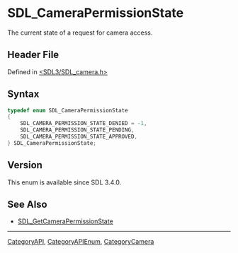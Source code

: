 # SDL_CameraPermissionState

The current state of a request for camera access.

## Header File

Defined in [<SDL3/SDL_camera.h>](https://github.com/libsdl-org/SDL/blob/main/include/SDL3/SDL_camera.h)

## Syntax

```c
typedef enum SDL_CameraPermissionState
{
    SDL_CAMERA_PERMISSION_STATE_DENIED = -1,
    SDL_CAMERA_PERMISSION_STATE_PENDING,
    SDL_CAMERA_PERMISSION_STATE_APPROVED,
} SDL_CameraPermissionState;
```

## Version

This enum is available since SDL 3.4.0.

## See Also

- [SDL_GetCameraPermissionState](SDL_GetCameraPermissionState)

----
[CategoryAPI](CategoryAPI), [CategoryAPIEnum](CategoryAPIEnum), [CategoryCamera](CategoryCamera)

